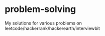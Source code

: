 # problem-solving
My solutions for various problems on leetcode/hackerrank/hackerearth/interviewbit
